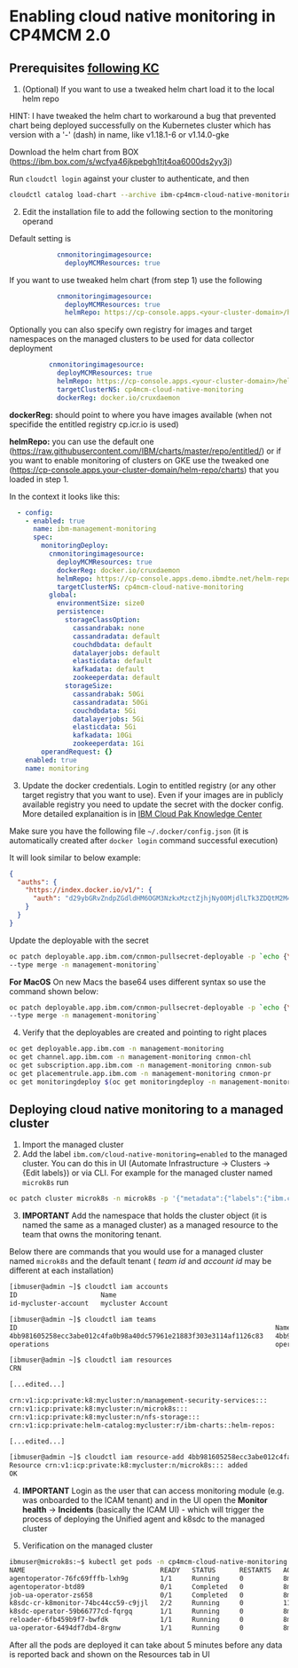 
# Enabling cloud native monitoring in CP4MCM 2.0

## Prerequisites [following KC](https://www.ibm.com/support/knowledgecenter/pl/SSFC4F_2.0.0/icam/install_mcm_klusterlet_no_helm.html#configure_cnmon) 

1. (Optional) If you want to use a tweaked helm chart load it to the local helm repo

HINT: I have tweaked the helm chart to workaround a bug that prevented chart being deployed successfully on the Kubernetes cluster which has version with a '-' (dash) in name, like v1.18.1-6 or v1.14.0-gke

Download the helm chart from BOX (https://ibm.box.com/s/wcfya46jkpebgh1tjt4oa6000ds2yy3j)

Run `cloudctl login` against your cluster to authenticate, and then

```bash
cloudctl catalog load-chart --archive ibm-cp4mcm-cloud-native-monitoring-1.3.0.tgz
```

2. Edit the installation file to add the following section to the monitoring operand

Default setting is

```yaml
            cnmonitoringimagesource:
              deployMCMResources: true
```

If you want to use tweaked helm chart (from step 1) use the following

```yaml
            cnmonitoringimagesource:
              deployMCMResources: true
              helmRepo: https://cp-console.apps.<your-cluster-domain>/helm-repo/charts
```

Optionally you can also specify own registry for images and target namespaces on the managed clusters to be used for data collector deployment

```yaml
          cnmonitoringimagesource:
            deployMCMResources: true
            helmRepo: https://cp-console.apps.<your-cluster-domain>/helm-repo/charts
            targetClusterNS: cp4mcm-cloud-native-monitoring
            dockerReg: docker.io/cruxdaemon
```

**dockerReg:** should point to where you have images available (when not specifide the entitled registry cp.icr.io is used)

**helmRepo:** you can use the default one (https://raw.githubusercontent.com/IBM/charts/master/repo/entitled/) or if you want to enable monitoring of clusters on GKE use the tweaked one (https://cp-console.apps.your-cluster-domain/helm-repo/charts) that you loaded in step 1.


In the context it looks like this:

```yaml
  - config:
    - enabled: true
      name: ibm-management-monitoring
      spec:
        monitoringDeploy:
          cnmonitoringimagesource:
            deployMCMResources: true
            dockerReg: docker.io/cruxdaemon
            helmRepo: https://cp-console.apps.demo.ibmdte.net/helm-repo/charts
            targetClusterNS: cp4mcm-cloud-native-monitoring
          global:
            environmentSize: size0
            persistence:
              storageClassOption:
                cassandrabak: none
                cassandradata: default
                couchdbdata: default
                datalayerjobs: default
                elasticdata: default
                kafkadata: default
                zookeeperdata: default
              storageSize:
                cassandrabak: 50Gi
                cassandradata: 50Gi
                couchdbdata: 5Gi
                datalayerjobs: 5Gi
                elasticdata: 5Gi
                kafkadata: 10Gi
                zookeeperdata: 1Gi
        operandRequest: {}
    enabled: true
    name: monitoring
 ```

3. Update the docker credentials. Login to entitled registry (or any other target registry that you want to use). Even if your images are in publicly available registry you need to update the secret with the docker config. More detailed explanaition is in [IBM Cloud Pak Knowledge Center](https://www.ibm.com/support/knowledgecenter/pl/SSFC4F_2.0.0/icam/install_mcm_klusterlet_no_helm.html#configure_cnmon)

Make sure you have the following file `~/.docker/config.json` (it is automatically created after `docker login` command successful execution)

It will look similar to below example:

```json
{
  "auths": {
    "https://index.docker.io/v1/": {
      "auth": "d29ybGRvZndpZGdldHM6OGM3NzkxMzctZjhjNy00MjdlLTk3ZDQtM2M4MDMzZGIzZjJk"
    }
  }
}
```

Update the deployable with the secret

```bash
oc patch deployable.app.ibm.com/cnmon-pullsecret-deployable -p `echo {\"spec\":{\"template\":{\"data\":{\".dockerconfigjson\":\"$(cat $HOME/.docker/config.json | base64 -w 0)\"}}}}` \
--type merge -n management-monitoring`
```

**For MacOS** On new Macs the base64 uses different syntax so use the command shown below:

```bash
oc patch deployable.app.ibm.com/cnmon-pullsecret-deployable -p `echo {\"spec\":{\"template\":{\"data\":{\".dockerconfigjson\":\"$(cat $HOME/.docker/config.json | base64 )\"}}}}` \
--type merge -n management-monitoring`
```

4. Verify that the deployables are created and pointing to right places

```bash
oc get deployable.app.ibm.com -n management-monitoring
oc get channel.app.ibm.com -n management-monitoring cnmon-chl
oc get subscription.app.ibm.com -n management-monitoring cnmon-sub
oc get placementrule.app.ibm.com -n management-monitoring cnmon-pr
oc get monitoringdeploy $(oc get monitoringdeploy -n management-monitoring --no-headers | awk '{print $1}') -n management-monitoring -o yaml | grep 'helmRepo\|dockerReg'
```

## Deploying cloud native monitoring to a managed cluster

1. Import the managed cluster
2. Add the label `ibm.com/cloud-native-monitoring=enabled` to the managed cluster. You can do this in UI (Automate Infrastructure -> Clusters -> {Edit labels}) or via CLI. For example for the managed cluster named `microk8s` run

```bash
oc patch cluster microk8s -n microk8s -p '{"metadata":{"labels":{"ibm.com/cloud-native-monitoring":"enabled"}}}'
```

3. **IMPORTANT** Add the namespace that holds the cluster object (it is named the same as a managed cluster) as a managed resource to the team that owns the monitoring tenant.

Below there are commands that you would use for a managed cluster named `microk8s` and the default tenant ( *team id* and *account id* may be different at each installation)

```bash
[ibmuser@admin ~]$ cloudctl iam accounts
ID                     Name   
id-mycluster-account   mycluster Account   

[ibmuser@admin ~]$ cloudctl iam teams
ID                                                                 Name                                                                       Groups   Users   Account   
4bb981605258ecc3abe012c4fa0b98a40dc57961e21883f303e3114af1126c83   4bb981605258ecc3abe012c4fa0b98a40dc57961e21883f303e3114af1126c83-default   0        0       mycluster Account   
operations                                                         operations                                                                 1        1       mycluster Account   

[ibmuser@admin ~]$ cloudctl iam resources
CRN   

[...edited...]

crn:v1:icp:private:k8:mycluster:n/management-security-services:::   
crn:v1:icp:private:k8:mycluster:n/microk8s:::   
crn:v1:icp:private:k8:mycluster:n/nfs-storage:::   
crn:v1:icp:private:helm-catalog:mycluster:r/ibm-charts::helm-repos:   

[...edited...]

[ibmuser@admin ~]$ cloudctl iam resource-add 4bb981605258ecc3abe012c4fa0b98a40dc57961e21883f303e3114af1126c83 -r crn:v1:icp:private:k8:mycluster:n/microk8s::: 
Resource crn:v1:icp:private:k8:mycluster:n/microk8s::: added
OK
```

4. **IMPORTANT** Login as the user that can access monitoring module (e.g. was onboarded to the ICAM tenant) and in the UI open the **Monitor health** -> **Incidents** (basically the ICAM UI) - which will trigger the process of deploying the Unified agent and k8sdc to the managed cluster
   
5. Verification on the managed cluster

```bash
ibmuser@microk8s:~$ kubectl get pods -n cp4mcm-cloud-native-monitoring
NAME                                  READY   STATUS      RESTARTS   AGE
agentoperator-76fc69fffb-lxh9g        1/1     Running     0          8m16s
agentoperator-btd89                   0/1     Completed   0          8m16s
job-ua-operator-zs658                 0/1     Completed   0          8m16s
k8sdc-cr-k8monitor-74bc44cc59-c9jjl   2/2     Running     0          119s
k8sdc-operator-59b66777cd-fqrgq       1/1     Running     0          8m16s
reloader-6fb459b9f7-bwfdk             1/1     Running     0          8m16s
ua-operator-6494df7db4-8rgnw          1/1     Running     0          8m16s
```

After all the pods are deployed it can take about 5 minutes before any data is reported back and shown on the Resources tab in UI




